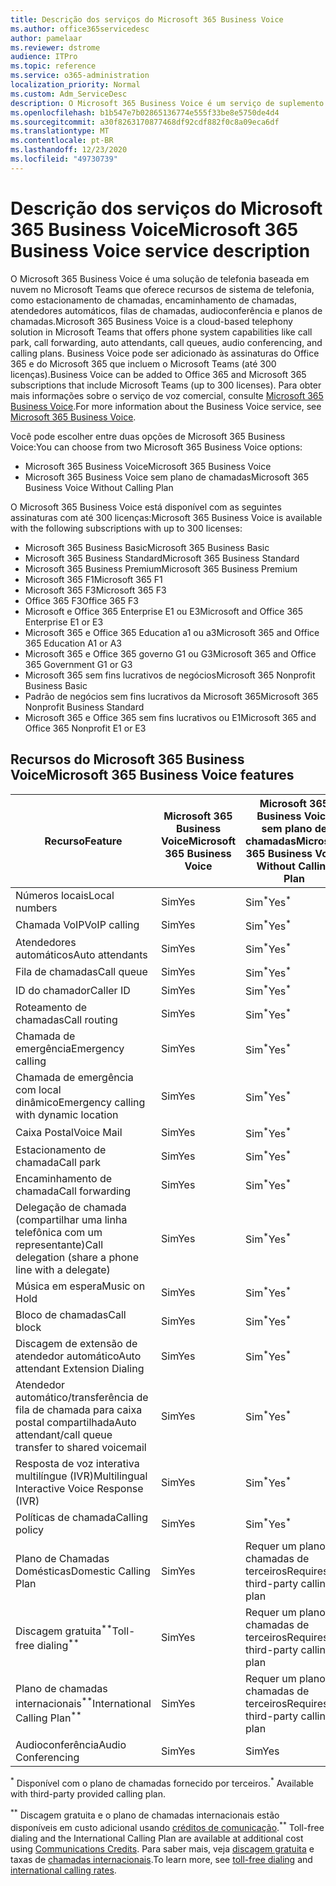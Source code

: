 ```yaml
---
title: Descrição dos serviços do Microsoft 365 Business Voice
ms.author: office365servicedesc
author: pamelaar
ms.reviewer: dstrome
audience: ITPro
ms.topic: reference
ms.service: o365-administration
localization_priority: Normal
ms.custom: Adm_ServiceDesc
description: O Microsoft 365 Business Voice é um serviço de suplemento que permite que você use o Microsoft Teams para chamadas telefônicas. Isso combina o sistema de telefonia, o plano de chamadas domésticas, o SMS e a conferência de áudio.
ms.openlocfilehash: b1b547e7b02865136774e555f33be8e5750de4d4
ms.sourcegitcommit: a30f8263170877468df92cdf882f0c8a09eca6df
ms.translationtype: MT
ms.contentlocale: pt-BR
ms.lasthandoff: 12/23/2020
ms.locfileid: "49730739"
---
```

# <a name="microsoft-365-business-voice-service-description"></a><span data-ttu-id="a3621-104">Descrição dos serviços do Microsoft 365 Business Voice</span><span class="sxs-lookup"><span data-stu-id="a3621-104">Microsoft 365 Business Voice service description</span></span>

<span data-ttu-id="a3621-105">O Microsoft 365 Business Voice é uma solução de telefonia baseada em nuvem no Microsoft Teams que oferece recursos de sistema de telefonia, como estacionamento de chamadas, encaminhamento de chamadas, atendedores automáticos, filas de chamadas, audioconferência e planos de chamadas.</span><span class="sxs-lookup"><span data-stu-id="a3621-105">Microsoft 365 Business Voice is a cloud-based telephony solution in Microsoft Teams that offers phone system capabilities like call park, call forwarding, auto attendants, call queues, audio conferencing, and calling plans.</span></span> <span data-ttu-id="a3621-106">Business Voice pode ser adicionado às assinaturas do Office 365 e do Microsoft 365 que incluem o Microsoft Teams (até 300 licenças).</span><span class="sxs-lookup"><span data-stu-id="a3621-106">Business Voice can be added to Office 365 and Microsoft 365 subscriptions that include Microsoft Teams (up to 300 licenses).</span></span> <span data-ttu-id="a3621-107">Para obter mais informações sobre o serviço de voz comercial, consulte [Microsoft 365 Business Voice](https://docs.microsoft.com/MicrosoftTeams/business-voice/whats-business-voice).</span><span class="sxs-lookup"><span data-stu-id="a3621-107">For more information about the Business Voice service, see [Microsoft 365 Business Voice](https://docs.microsoft.com/MicrosoftTeams/business-voice/whats-business-voice).</span></span>

<span data-ttu-id="a3621-108">Você pode escolher entre duas opções de Microsoft 365 Business Voice:</span><span class="sxs-lookup"><span data-stu-id="a3621-108">You can choose from two Microsoft 365 Business Voice options:</span></span>

- <span data-ttu-id="a3621-109">Microsoft 365 Business Voice</span><span class="sxs-lookup"><span data-stu-id="a3621-109">Microsoft 365 Business Voice</span></span>
- <span data-ttu-id="a3621-110">Microsoft 365 Business Voice sem plano de chamadas</span><span class="sxs-lookup"><span data-stu-id="a3621-110">Microsoft 365 Business Voice Without Calling Plan</span></span>

<span data-ttu-id="a3621-111">O Microsoft 365 Business Voice está disponível com as seguintes assinaturas com até 300 licenças:</span><span class="sxs-lookup"><span data-stu-id="a3621-111">Microsoft 365 Business Voice is available with the following subscriptions with up to 300 licenses:</span></span>

- <span data-ttu-id="a3621-112">Microsoft 365 Business Basic</span><span class="sxs-lookup"><span data-stu-id="a3621-112">Microsoft 365 Business Basic</span></span>
- <span data-ttu-id="a3621-113">Microsoft 365 Business Standard</span><span class="sxs-lookup"><span data-stu-id="a3621-113">Microsoft 365 Business Standard</span></span>
- <span data-ttu-id="a3621-114">Microsoft 365 Business Premium</span><span class="sxs-lookup"><span data-stu-id="a3621-114">Microsoft 365 Business Premium</span></span>
- <span data-ttu-id="a3621-115">Microsoft 365 F1</span><span class="sxs-lookup"><span data-stu-id="a3621-115">Microsoft 365 F1</span></span>
- <span data-ttu-id="a3621-116">Microsoft 365 F3</span><span class="sxs-lookup"><span data-stu-id="a3621-116">Microsoft 365 F3</span></span>
- <span data-ttu-id="a3621-117">Office 365 F3</span><span class="sxs-lookup"><span data-stu-id="a3621-117">Office 365 F3</span></span>
- <span data-ttu-id="a3621-118">Microsoft e Office 365 Enterprise E1 ou E3</span><span class="sxs-lookup"><span data-stu-id="a3621-118">Microsoft and Office 365 Enterprise E1 or E3</span></span>
- <span data-ttu-id="a3621-119">Microsoft 365 e Office 365 Education a1 ou a3</span><span class="sxs-lookup"><span data-stu-id="a3621-119">Microsoft 365 and Office 365 Education A1 or A3</span></span>
- <span data-ttu-id="a3621-120">Microsoft 365 e Office 365 governo G1 ou G3</span><span class="sxs-lookup"><span data-stu-id="a3621-120">Microsoft 365 and Office 365 Government G1 or G3</span></span>
- <span data-ttu-id="a3621-121">Microsoft 365 sem fins lucrativos de negócios</span><span class="sxs-lookup"><span data-stu-id="a3621-121">Microsoft 365 Nonprofit Business Basic</span></span>
- <span data-ttu-id="a3621-122">Padrão de negócios sem fins lucrativos da Microsoft 365</span><span class="sxs-lookup"><span data-stu-id="a3621-122">Microsoft 365 Nonprofit Business Standard</span></span>
- <span data-ttu-id="a3621-123">Microsoft 365 e Office 365 sem fins lucrativos ou E1</span><span class="sxs-lookup"><span data-stu-id="a3621-123">Microsoft 365 and Office 365 Nonprofit E1 or E3</span></span>

## <a name="microsoft-365-business-voice-features"></a><span data-ttu-id="a3621-124">Recursos do Microsoft 365 Business Voice</span><span class="sxs-lookup"><span data-stu-id="a3621-124">Microsoft 365 Business Voice features</span></span>

| <span data-ttu-id="a3621-125">Recurso</span><span class="sxs-lookup"><span data-stu-id="a3621-125">Feature</span></span> | <span data-ttu-id="a3621-126">Microsoft 365 Business Voice</span><span class="sxs-lookup"><span data-stu-id="a3621-126">Microsoft 365 Business Voice</span></span> | <span data-ttu-id="a3621-127">Microsoft 365 Business Voice sem plano de chamadas</span><span class="sxs-lookup"><span data-stu-id="a3621-127">Microsoft 365 Business Voice Without Calling Plan</span></span> |
|--------------------------------------------------------|------------------------------|---------------------------------------------------|
| <span data-ttu-id="a3621-128">Números locais</span><span class="sxs-lookup"><span data-stu-id="a3621-128">Local numbers</span></span> | <span data-ttu-id="a3621-129">Sim</span><span class="sxs-lookup"><span data-stu-id="a3621-129">Yes</span></span> | <span data-ttu-id="a3621-130">Sim<sup>\*</sup></span><span class="sxs-lookup"><span data-stu-id="a3621-130">Yes<sup>\*</sup></span></span> |
| <span data-ttu-id="a3621-131">Chamada VoIP</span><span class="sxs-lookup"><span data-stu-id="a3621-131">VoIP calling</span></span> | <span data-ttu-id="a3621-132">Sim</span><span class="sxs-lookup"><span data-stu-id="a3621-132">Yes</span></span> | <span data-ttu-id="a3621-133">Sim<sup>\*</sup></span><span class="sxs-lookup"><span data-stu-id="a3621-133">Yes<sup>\*</sup></span></span> |
| <span data-ttu-id="a3621-134">Atendedores automáticos</span><span class="sxs-lookup"><span data-stu-id="a3621-134">Auto attendants</span></span> | <span data-ttu-id="a3621-135">Sim</span><span class="sxs-lookup"><span data-stu-id="a3621-135">Yes</span></span> | <span data-ttu-id="a3621-136">Sim<sup>\*</sup></span><span class="sxs-lookup"><span data-stu-id="a3621-136">Yes<sup>\*</sup></span></span> |
| <span data-ttu-id="a3621-137">Fila de chamadas</span><span class="sxs-lookup"><span data-stu-id="a3621-137">Call queue</span></span> | <span data-ttu-id="a3621-138">Sim</span><span class="sxs-lookup"><span data-stu-id="a3621-138">Yes</span></span> | <span data-ttu-id="a3621-139">Sim<sup>\*</sup></span><span class="sxs-lookup"><span data-stu-id="a3621-139">Yes<sup>\*</sup></span></span> |
| <span data-ttu-id="a3621-140">ID do chamador</span><span class="sxs-lookup"><span data-stu-id="a3621-140">Caller ID</span></span> | <span data-ttu-id="a3621-141">Sim</span><span class="sxs-lookup"><span data-stu-id="a3621-141">Yes</span></span> | <span data-ttu-id="a3621-142">Sim<sup>\*</sup></span><span class="sxs-lookup"><span data-stu-id="a3621-142">Yes<sup>\*</sup></span></span> |
| <span data-ttu-id="a3621-143">Roteamento de chamadas</span><span class="sxs-lookup"><span data-stu-id="a3621-143">Call routing</span></span> | <span data-ttu-id="a3621-144">Sim</span><span class="sxs-lookup"><span data-stu-id="a3621-144">Yes</span></span> | <span data-ttu-id="a3621-145">Sim<sup>\*</sup></span><span class="sxs-lookup"><span data-stu-id="a3621-145">Yes<sup>\*</sup></span></span> |
| <span data-ttu-id="a3621-146">Chamada de emergência</span><span class="sxs-lookup"><span data-stu-id="a3621-146">Emergency calling</span></span> | <span data-ttu-id="a3621-147">Sim</span><span class="sxs-lookup"><span data-stu-id="a3621-147">Yes</span></span> | <span data-ttu-id="a3621-148">Sim<sup>\*</sup></span><span class="sxs-lookup"><span data-stu-id="a3621-148">Yes<sup>\*</sup></span></span> |
| <span data-ttu-id="a3621-149">Chamada de emergência com local dinâmico</span><span class="sxs-lookup"><span data-stu-id="a3621-149">Emergency calling with dynamic location</span></span> | <span data-ttu-id="a3621-150">Sim</span><span class="sxs-lookup"><span data-stu-id="a3621-150">Yes</span></span> | <span data-ttu-id="a3621-151">Sim<sup>\*</sup></span><span class="sxs-lookup"><span data-stu-id="a3621-151">Yes<sup>\*</sup></span></span> |
| <span data-ttu-id="a3621-152">Caixa Postal</span><span class="sxs-lookup"><span data-stu-id="a3621-152">Voice Mail</span></span> | <span data-ttu-id="a3621-153">Sim</span><span class="sxs-lookup"><span data-stu-id="a3621-153">Yes</span></span> | <span data-ttu-id="a3621-154">Sim<sup>\*</sup></span><span class="sxs-lookup"><span data-stu-id="a3621-154">Yes<sup>\*</sup></span></span> |
| <span data-ttu-id="a3621-155">Estacionamento de chamada</span><span class="sxs-lookup"><span data-stu-id="a3621-155">Call park</span></span> | <span data-ttu-id="a3621-156">Sim</span><span class="sxs-lookup"><span data-stu-id="a3621-156">Yes</span></span> | <span data-ttu-id="a3621-157">Sim<sup>\*</sup></span><span class="sxs-lookup"><span data-stu-id="a3621-157">Yes<sup>\*</sup></span></span> |
| <span data-ttu-id="a3621-158">Encaminhamento de chamada</span><span class="sxs-lookup"><span data-stu-id="a3621-158">Call forwarding</span></span> | <span data-ttu-id="a3621-159">Sim</span><span class="sxs-lookup"><span data-stu-id="a3621-159">Yes</span></span> | <span data-ttu-id="a3621-160">Sim<sup>\*</sup></span><span class="sxs-lookup"><span data-stu-id="a3621-160">Yes<sup>\*</sup></span></span> |
| <span data-ttu-id="a3621-161">Delegação de chamada (compartilhar uma linha telefônica com um representante)</span><span class="sxs-lookup"><span data-stu-id="a3621-161">Call delegation (share a phone line with a delegate)</span></span> | <span data-ttu-id="a3621-162">Sim</span><span class="sxs-lookup"><span data-stu-id="a3621-162">Yes</span></span> | <span data-ttu-id="a3621-163">Sim<sup>\*</sup></span><span class="sxs-lookup"><span data-stu-id="a3621-163">Yes<sup>\*</sup></span></span> |
| <span data-ttu-id="a3621-164">Música em espera</span><span class="sxs-lookup"><span data-stu-id="a3621-164">Music on Hold</span></span> | <span data-ttu-id="a3621-165">Sim</span><span class="sxs-lookup"><span data-stu-id="a3621-165">Yes</span></span> | <span data-ttu-id="a3621-166">Sim<sup>\*</sup></span><span class="sxs-lookup"><span data-stu-id="a3621-166">Yes<sup>\*</sup></span></span> |
| <span data-ttu-id="a3621-167">Bloco de chamadas</span><span class="sxs-lookup"><span data-stu-id="a3621-167">Call block</span></span> | <span data-ttu-id="a3621-168">Sim</span><span class="sxs-lookup"><span data-stu-id="a3621-168">Yes</span></span> | <span data-ttu-id="a3621-169">Sim<sup>\*</sup></span><span class="sxs-lookup"><span data-stu-id="a3621-169">Yes<sup>\*</sup></span></span> |
| <span data-ttu-id="a3621-170">Discagem de extensão de atendedor automático</span><span class="sxs-lookup"><span data-stu-id="a3621-170">Auto attendant Extension Dialing</span></span> | <span data-ttu-id="a3621-171">Sim</span><span class="sxs-lookup"><span data-stu-id="a3621-171">Yes</span></span> | <span data-ttu-id="a3621-172">Sim<sup>\*</sup></span><span class="sxs-lookup"><span data-stu-id="a3621-172">Yes<sup>\*</sup></span></span> |
| <span data-ttu-id="a3621-173">Atendedor automático/transferência de fila de chamada para caixa postal compartilhada</span><span class="sxs-lookup"><span data-stu-id="a3621-173">Auto attendant/call queue transfer to shared voicemail</span></span> | <span data-ttu-id="a3621-174">Sim</span><span class="sxs-lookup"><span data-stu-id="a3621-174">Yes</span></span> | <span data-ttu-id="a3621-175">Sim<sup>\*</sup></span><span class="sxs-lookup"><span data-stu-id="a3621-175">Yes<sup>\*</sup></span></span> |
| <span data-ttu-id="a3621-176">Resposta de voz interativa multilíngue (IVR)</span><span class="sxs-lookup"><span data-stu-id="a3621-176">Multilingual Interactive Voice Response (IVR)</span></span> | <span data-ttu-id="a3621-177">Sim</span><span class="sxs-lookup"><span data-stu-id="a3621-177">Yes</span></span> | <span data-ttu-id="a3621-178">Sim<sup>\*</sup></span><span class="sxs-lookup"><span data-stu-id="a3621-178">Yes<sup>\*</sup></span></span> |
| <span data-ttu-id="a3621-179">Políticas de chamada</span><span class="sxs-lookup"><span data-stu-id="a3621-179">Calling policy</span></span> | <span data-ttu-id="a3621-180">Sim</span><span class="sxs-lookup"><span data-stu-id="a3621-180">Yes</span></span> | <span data-ttu-id="a3621-181">Sim<sup>\*</sup></span><span class="sxs-lookup"><span data-stu-id="a3621-181">Yes<sup>\*</sup></span></span> |
| <span data-ttu-id="a3621-182">Plano de Chamadas Domésticas</span><span class="sxs-lookup"><span data-stu-id="a3621-182">Domestic Calling Plan</span></span> | <span data-ttu-id="a3621-183">Sim</span><span class="sxs-lookup"><span data-stu-id="a3621-183">Yes</span></span> | <span data-ttu-id="a3621-184">Requer um plano de chamadas de terceiros</span><span class="sxs-lookup"><span data-stu-id="a3621-184">Requires a third-party calling plan</span></span> |
| <span data-ttu-id="a3621-185">Discagem gratuita<sup>\*\*</sup></span><span class="sxs-lookup"><span data-stu-id="a3621-185">Toll-free dialing<sup>\*\*</sup></span></span> | <span data-ttu-id="a3621-186">Sim</span><span class="sxs-lookup"><span data-stu-id="a3621-186">Yes</span></span> | <span data-ttu-id="a3621-187">Requer um plano de chamadas de terceiros</span><span class="sxs-lookup"><span data-stu-id="a3621-187">Requires a third-party calling plan</span></span> |
| <span data-ttu-id="a3621-188">Plano de chamadas internacionais<sup>\*\*</sup></span><span class="sxs-lookup"><span data-stu-id="a3621-188">International Calling Plan<sup>\*\*</sup></span></span> | <span data-ttu-id="a3621-189">Sim</span><span class="sxs-lookup"><span data-stu-id="a3621-189">Yes</span></span> | <span data-ttu-id="a3621-190">Requer um plano de chamadas de terceiros</span><span class="sxs-lookup"><span data-stu-id="a3621-190">Requires a third-party calling plan</span></span> |
| <span data-ttu-id="a3621-191">Audioconferência</span><span class="sxs-lookup"><span data-stu-id="a3621-191">Audio Conferencing</span></span> | <span data-ttu-id="a3621-192">Sim</span><span class="sxs-lookup"><span data-stu-id="a3621-192">Yes</span></span> | <span data-ttu-id="a3621-193">Sim</span><span class="sxs-lookup"><span data-stu-id="a3621-193">Yes</span></span> |

<span data-ttu-id="a3621-194"><sup>\*</sup> Disponível com o plano de chamadas fornecido por terceiros.</span><span class="sxs-lookup"><span data-stu-id="a3621-194"><sup>\*</sup> Available with third-party provided calling plan.</span></span>

<span data-ttu-id="a3621-195"><sup>\*\*</sup> Discagem gratuita e o plano de chamadas internacionais estão disponíveis em custo adicional usando [créditos de comunicação](https://docs.microsoft.com/microsoftteams/what-are-communications-credits).</span><span class="sxs-lookup"><span data-stu-id="a3621-195"><sup>\*\*</sup> Toll-free dialing and the International Calling Plan are available at additional cost using [Communications Credits](https://docs.microsoft.com/microsoftteams/what-are-communications-credits).</span></span> <span data-ttu-id="a3621-196">Para saber mais, veja [discagem gratuita](https://docs.microsoft.com/microsoftteams/toll-free-dialing-limitations-and-restrictions) e taxas de [chamadas internacionais](https://www.microsoft.com/microsoft-365/microsoft-teams/voice-calling?rtc=1#ow-download-rates).</span><span class="sxs-lookup"><span data-stu-id="a3621-196">To learn more, see [toll-free dialing](https://docs.microsoft.com/microsoftteams/toll-free-dialing-limitations-and-restrictions) and [international calling rates](https://www.microsoft.com/microsoft-365/microsoft-teams/voice-calling?rtc=1#ow-download-rates).</span></span>
